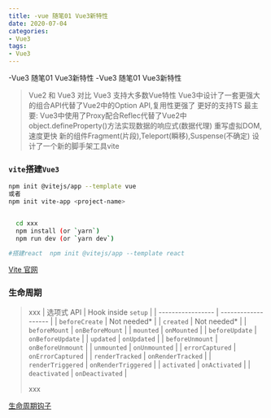 ```yaml
---
title: -vue 随笔01 Vue3新特性
date: 2020-07-04
categories: 
- Vue3
tags:
- Vue3
---
```

-Vue3 随笔01 Vue3新特性
-Vue3 随笔01 Vue3新特性

>Vue2 和 Vue3 对比
>Vue3 支持大多数Vue特性
>Vue3中设计了一套更强大的组合API代替了Vue2中的Option API,复用性更强了
>更好的支持TS
>最主要: Vue3中使用了Proxy配合Reflec代替了Vue2中object.defineProperty()方法实现数据的响应式(数据代理)
>重写虚拟DOM,速度更快
>新的组件Fragment(片段),Teleport(瞬移),Suspense(不确定)
>设计了一个新的脚手架工具vite

<!-- more -->

### `vite`搭建`Vue3`

```bash
npm init @vitejs/app --template vue
或者
npm init vite-app <project-name>


  cd xxx
  npm install (or `yarn`)
  npm run dev (or `yarn dev`)

#搭建react  npm init @vitejs/app --template react
```

[Vite 官网](https://cn.vitejs.dev/guide/)

### 生命周期

> xxx
>| 选项式 API        | Hook inside `setup` |
>| ----------------- | ------------------- |
>| `beforeCreate`    | Not needed*         |
>| `created`         | Not needed*         |
>| `beforeMount`     | `onBeforeMount`     |
>| `mounted`         | `onMounted`         |
>| `beforeUpdate`    | `onBeforeUpdate`    |
>| `updated`         | `onUpdated`         |
>| `beforeUnmount`   | `onBeforeUnmount`   |
>| `unmounted`       | `onUnmounted`       |
>| `errorCaptured`   | `onErrorCaptured`   |
>| `renderTracked`   | `onRenderTracked`   |
>| `renderTriggered` | `onRenderTriggered` |
>| `activated`       | `onActivated`       |
>| `deactivated`     | `onDeactivated`     |
>
>xxx

[生命周期钩子](https://v3.cn.vuejs.org/guide/composition-api-lifecycle-hooks.html)































